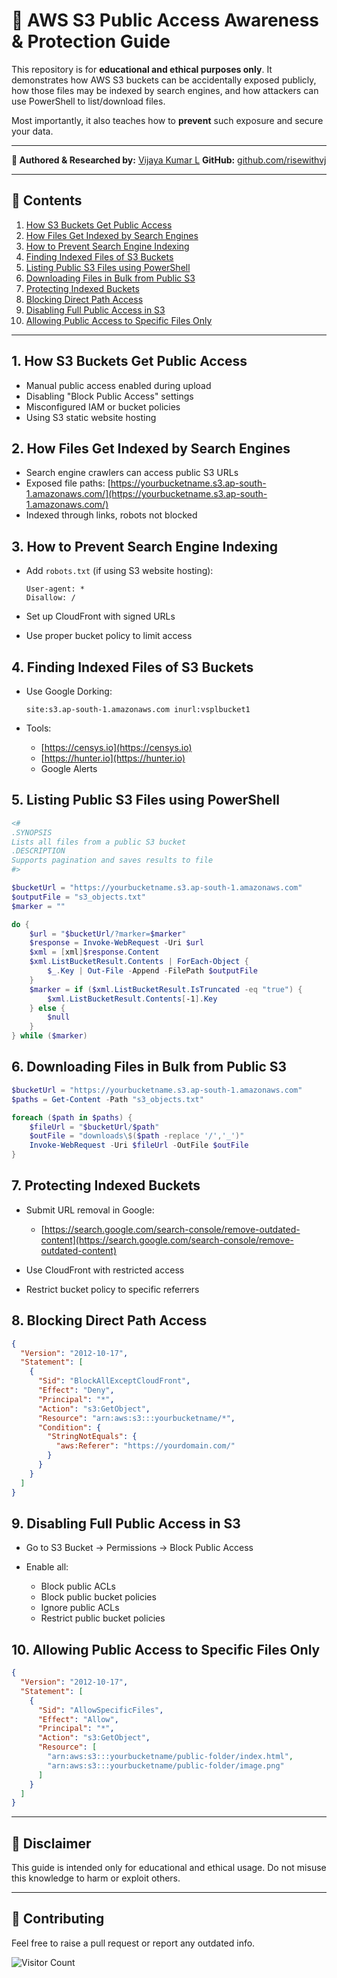 # 🔐 AWS S3 Public Access Awareness & Protection Guide

This repository is for **educational and ethical purposes only**. It demonstrates how AWS S3 buckets can be accidentally exposed publicly, how those files may be indexed by search engines, and how attackers can use PowerShell to list/download files.

Most importantly, it also teaches how to **prevent** such exposure and secure your data.

---

**🔗 Authored & Researched by:** [Vijaya Kumar L](https://www.linkedin.com/in/vijayakumarl)
**GitHub:** [github.com/risewithvj](http://github.com/risewithvj)

---

## 📖 Contents

1. [How S3 Buckets Get Public Access](#1-how-s3-buckets-get-public-access)
2. [How Files Get Indexed by Search Engines](#2-how-files-get-indexed-by-search-engines)
3. [How to Prevent Search Engine Indexing](#3-how-to-prevent-search-engine-indexing)
4. [Finding Indexed Files of S3 Buckets](#4-finding-indexed-files-of-s3-buckets)
5. [Listing Public S3 Files using PowerShell](#5-listing-public-s3-files-using-powershell)
6. [Downloading Files in Bulk from Public S3](#6-downloading-files-in-bulk-from-public-s3)
7. [Protecting Indexed Buckets](#7-protecting-indexed-buckets)
8. [Blocking Direct Path Access](#8-blocking-direct-path-access)
9. [Disabling Full Public Access in S3](#9-disabling-full-public-access-in-s3)
10. [Allowing Public Access to Specific Files Only](#10-allowing-public-access-to-specific-files-only)

---

## 1. How S3 Buckets Get Public Access

* Manual public access enabled during upload
* Disabling "Block Public Access" settings
* Misconfigured IAM or bucket policies
* Using S3 static website hosting

## 2. How Files Get Indexed by Search Engines

* Search engine crawlers can access public S3 URLs
* Exposed file paths: [https://yourbucketname.s3.ap-south-1.amazonaws.com/](https://yourbucketname.s3.ap-south-1.amazonaws.com/)
* Indexed through links, robots not blocked

## 3. How to Prevent Search Engine Indexing

* Add `robots.txt` (if using S3 website hosting):

  ```
  User-agent: *
  Disallow: /
  ```
* Set up CloudFront with signed URLs
* Use proper bucket policy to limit access

## 4. Finding Indexed Files of S3 Buckets

* Use Google Dorking:

  ```
  site:s3.ap-south-1.amazonaws.com inurl:vsplbucket1
  ```
* Tools:

  * [https://censys.io](https://censys.io)
  * [https://hunter.io](https://hunter.io)
  * Google Alerts

## 5. Listing Public S3 Files using PowerShell

```powershell
<#
.SYNOPSIS
Lists all files from a public S3 bucket
.DESCRIPTION
Supports pagination and saves results to file
#>

$bucketUrl = "https://yourbucketname.s3.ap-south-1.amazonaws.com"
$outputFile = "s3_objects.txt"
$marker = ""

do {
    $url = "$bucketUrl/?marker=$marker"
    $response = Invoke-WebRequest -Uri $url
    $xml = [xml]$response.Content
    $xml.ListBucketResult.Contents | ForEach-Object {
        $_.Key | Out-File -Append -FilePath $outputFile
    }
    $marker = if ($xml.ListBucketResult.IsTruncated -eq "true") {
        $xml.ListBucketResult.Contents[-1].Key
    } else {
        $null
    }
} while ($marker)
```

## 6. Downloading Files in Bulk from Public S3

```powershell
$bucketUrl = "https://yourbucketname.s3.ap-south-1.amazonaws.com"
$paths = Get-Content -Path "s3_objects.txt"

foreach ($path in $paths) {
    $fileUrl = "$bucketUrl/$path"
    $outFile = "downloads\$($path -replace '/','_')"
    Invoke-WebRequest -Uri $fileUrl -OutFile $outFile
}
```

## 7. Protecting Indexed Buckets

* Submit URL removal in Google:

  * [https://search.google.com/search-console/remove-outdated-content](https://search.google.com/search-console/remove-outdated-content)
* Use CloudFront with restricted access
* Restrict bucket policy to specific referrers

## 8. Blocking Direct Path Access

```json
{
  "Version": "2012-10-17",
  "Statement": [
    {
      "Sid": "BlockAllExceptCloudFront",
      "Effect": "Deny",
      "Principal": "*",
      "Action": "s3:GetObject",
      "Resource": "arn:aws:s3:::yourbucketname/*",
      "Condition": {
        "StringNotEquals": {
          "aws:Referer": "https://yourdomain.com/"
        }
      }
    }
  ]
}
```

## 9. Disabling Full Public Access in S3

* Go to S3 Bucket → Permissions → Block Public Access
* Enable all:

  * Block public ACLs
  * Block public bucket policies
  * Ignore public ACLs
  * Restrict public bucket policies

## 10. Allowing Public Access to Specific Files Only

```json
{
  "Version": "2012-10-17",
  "Statement": [
    {
      "Sid": "AllowSpecificFiles",
      "Effect": "Allow",
      "Principal": "*",
      "Action": "s3:GetObject",
      "Resource": [
        "arn:aws:s3:::yourbucketname/public-folder/index.html",
        "arn:aws:s3:::yourbucketname/public-folder/image.png"
      ]
    }
  ]
}
```

---

## 📌 Disclaimer

This guide is intended only for educational and ethical usage. Do not misuse this knowledge to harm or exploit others.

---

## 📂 Contributing

Feel free to raise a pull request or report any outdated info.


![Visitor Count](https://visitor-badge.laobi.icu/badge?page_id=risewithvj.risewithvj&color=purple&label=Profile+Views&style=for-the-badge)
